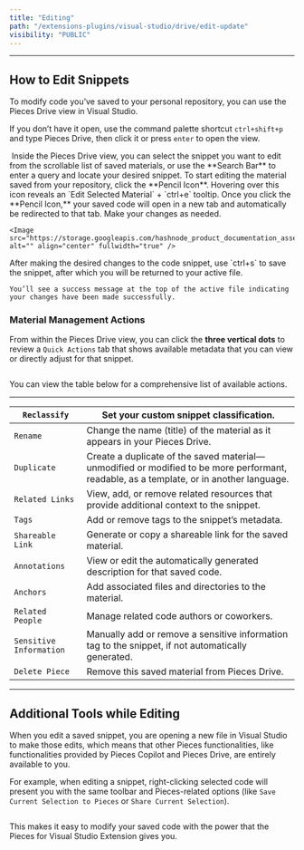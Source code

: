 ```yaml
---
title: "Editing"
path: "/extensions-plugins/visual-studio/drive/edit-update"
visibility: "PUBLIC"
---
```

***

## How to Edit Snippets

To modify code you’ve saved to your personal repository, you can use the Pieces Drive view in Visual Studio.

If you don’t have it open, use the command palette shortcut `ctrl+shift+p` and type Pieces Drive, then click it or press `enter` to open the view.

<Image src="https://storage.googleapis.com/hashnode_product_documentation_assets/visual_studio_extension_assets/using_snippets/edit_update/opening_pieces_drive_via_command_palette.gif" alt="" align="center" fullwidth="true" />

<Steps>
  <Step title="Locating a Snippet">
    Inside the Pieces Drive view, you can select the snippet you want to edit from the scrollable list of saved materials, or use the **Search Bar** to enter a query and locate your desired snippet.
  </Step>

  <Step title="Open the Snippet">
    To start editing the material saved from your repository, click the **Pencil Icon**. Hovering over this icon reveals an `Edit Selected Material` + `ctrl+e` tooltip.
  </Step>

  <Step title="Edit the Snippet">
    Once you click the **Pencil Icon,** your saved code will open in a new tab and automatically be redirected to that tab. Make your changes as needed.

    <Image src="https://storage.googleapis.com/hashnode_product_documentation_assets/visual_studio_extension_assets/using_snippets/edit_update/edit_and_insert_snippet.gif" alt="" align="center" fullwidth="true" />
  </Step>

  <Step title="Save the Snippet">
    After making the desired changes to the code snippet, use `ctrl+s` to save the snippet, after which you will be returned to your active file.

    You’ll see a success message at the top of the active file indicating your changes have been made successfully.
  </Step>
</Steps>

### Material Management Actions

From within the Pieces Drive view, you can click the **three vertical dots** to review a `Quick Actions` tab that shows available metadata that you can view or directly adjust for that snippet.

<Image src="https://storage.googleapis.com/hashnode_product_documentation_assets/visual_studio_extension_assets/using_snippets/edit_update/editing_snippet_metadata.gif" alt="" align="center" fullwidth="true" />

You can view the table below for a comprehensive list of available actions.

***

| `Reclassify`            | Set your custom snippet classification.                                                                                                 |
| ----------------------- | --------------------------------------------------------------------------------------------------------------------------------------- |
| `Rename`                | Change the name (title) of the material as it appears in your Pieces Drive.                                                             |
| `Duplicate`             | Create a duplicate of the saved material—unmodified or modified to be more performant, readable, as a template, or in another language. |
| `Related Links`         | View, add, or remove related resources that provide additional context to the snippet.                                                  |
| `Tags`                  | Add or remove tags to the snippet’s metadata.                                                                                           |
| `Shareable Link`        | Generate or copy a shareable link for the saved material.                                                                               |
| `Annotations`           | View or edit the automatically generated description for that saved code.                                                               |
| `Anchors`               | Add associated files and directories to the material.                                                                                   |
| `Related People`        | Manage related code authors or coworkers.                                                                                               |
| `Sensitive Information` | Manually add or remove a sensitive information tag to the snippet, if not automatically generated.                                      |
| `Delete Piece`          | Remove this saved material from Pieces Drive.                                                                                           |

***

## Additional Tools while Editing

When you edit a saved snippet, you are opening a new file in Visual Studio to make those edits, which means that other Pieces functionalities, like functionalities provided by Pieces Copilot and Pieces Drive, are entirely available to you.

For example, when editing a snippet, right-clicking selected code will present you with the same toolbar and Pieces-related options (like `Save Current Selection to Pieces` or `Share Current Selection`).

<Image src="https://storage.googleapis.com/hashnode_product_documentation_assets/visual_studio_extension_assets/using_snippets/edit_update/showing_actions_in_edit_view.gif" alt="" align="center" fullwidth="true" />

This makes it easy to modify your saved code with the power that the Pieces for Visual Studio Extension gives you.
